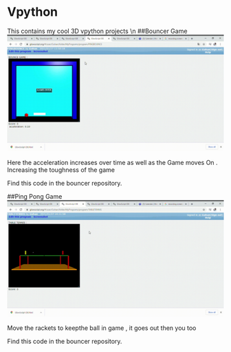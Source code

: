 # Vpython
This contains my cool 3D vpython projects \n
##Bouncer Game
![GAME](bouncer.gif)


Here the acceleration increases over time as well as the Game moves On . Increasing the toughness of the game

Find this code in the bouncer repository.

##Ping Pong Game
![GAME](pingpong.gif)


Move the rackets to keepthe ball in game , it goes out then you too

Find this code in the bouncer repository.
